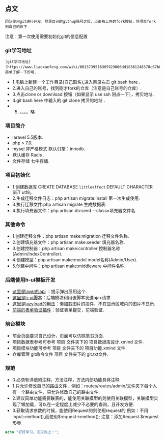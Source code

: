## 点文

    团队使用git进行开发，登录自己的githup账号之后，点击右上角的fork按钮，将项目fork 到自己的账下

注意：第一次使用需要初始化git的信息配置

### git学习地址
    [git学习地址](https://www.liaoxuefeng.com/wiki/0013739516305929606dd18361248578c67b8067c8c017b000)：简单了解一下即可.

- 1.电脑上新建一个工作目录(自己取名),进入目录右击 git bash here .
- 2.进入自己的账号，找到刚才fork的仓库（注意是自己账号的仓库）.
- 3.点击clone or download 按钮（如果显示 use ssh 则点一下），拷贝地址.
- 4.git bash here 中输入的 git clone 拷贝的地址 .
- 5. 。。。。略


### 项目简介
-  laravel 5.5版本.
-  php > 7.0.
-  mysql 非严格模式 默认引擎：innodb.
-  默认缓存 Radis .
-  文件存储 七牛存储.

### 项目初始化  
-  1.创建数据库 CREATE DATABASE `littleaffect` DEFAULT CHARACTER SET utf8;.
-  2.生成迁移文件日志：php artisan migrate:install  第一次生成使用.
-  3.执行迁移文件:php artisan migrate  生成数据表.
-  4.执行填充器文件：php artisan db:seed --class=填充器文件名.

### 其他命令
-  1.创建迁移文件：php artisan make:migration 迁移文件名称.
-  2.创建填充器文件：php artisan make:seeder  填充器名称.
-  3.创建控制器：php artisan make:controller  控制器名称(Admin/IndexController).
-  4.创建模型：php artisan make:model model名称(Admin/User).
-  5.创建中间件：php artisan make:middleware 中间件名称.


### 后端使用h-ui模板开发

- [这里是layer的api](http://layer.layui.com/) ：提示弹出层用这个.
- [这里是h-ui脚本](http://www.h-ui.net/lib/jQuery.form.js.shtml)：后端模块利用该脚本发送ajax请求.
- [这里是lazyload的用法](http://www.jq22.com/jquery-info390)：懒加载图片的插件，不在显示区域内的图片不显示.
- [前端的表单验证插件](http://www.runoob.com/jquery/jquery-plugin-validate.html)：验证表单提交，前端验证.

### 前台模块
- 前台页面要求自己设计，页面可以仿照[简书](https://www.jianshu.com/)页面.
- 项目数据表参考可参考 项目 文件夹下的 项目数据库设计.xmind 文件.
- 项目模块功能可参考 项目 文件夹下的 项目功能.xmind 文件.
- 仓库管理 git命令文件 项目 文件夹下的 git.txt文件.


### 规范
- 0.必须有详细的注释，方法注释，方法内部功能具体注释.
- 1.只允许修改自己的路由文件，例如：routes/routes/admin/文件夹下每个人有一个路由文件，只允许修改自己的路由文件.
- 2.建议简单功能需要联表的，能使用关联模型的则使用关联模型，关联模型实现了懒加载，可以在一定程度上减少不必要的查询，且开发方便.
- 3.获取请求参数的时候，能使用Request的则使用request的 例如：不用Input::method(),而使用$request->method(); 注意：添加Request $request 形参.

```php
echo "好好学习，天天向上！";

```